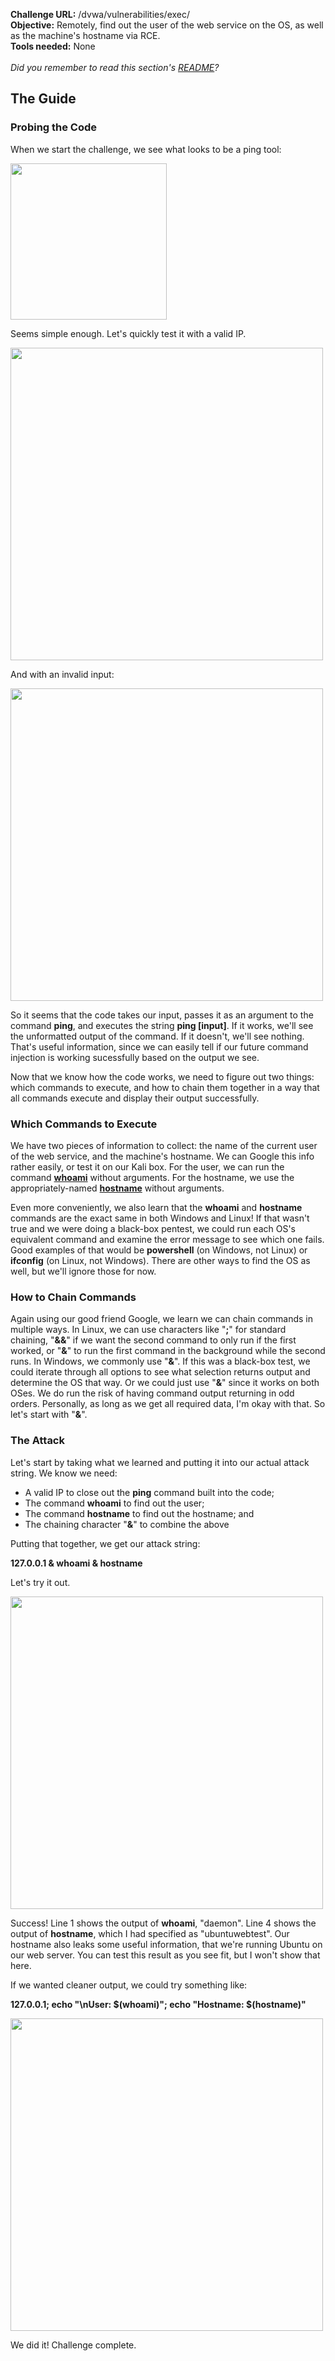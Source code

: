<b>Challenge URL:</b> /dvwa/vulnerabilities/exec/
<br>
<b>Objective:</b> Remotely, find out the user of the web service on the OS, as well as the machine's hostname via RCE.
<br>
<b>Tools needed:</b> None
<br><br>
<i>Did you remember to read this section's <a href="https://github.com/mrudy/dvwa-guide-2019/blob/master/low/README.md">README</a>?</i>

<h2><b>The Guide</b></h2>

<h3><b>Probing the Code</b></h3>

When we start the challenge, we see what looks to be a ping tool:

<img src="https://github.com/mrudy/dvwa-guide-2019/blob/master/low/screenshots/execintro.png" width="250">

Seems simple enough. Let's quickly test it with a valid IP.

<img src="https://github.com/mrudy/dvwa-guide-2019/blob/master/low/screenshots/exectestgood.png" width="500">

And with an invalid input:

<img src="https://github.com/mrudy/dvwa-guide-2019/blob/master/low/screenshots/exectestbad.png" width="500">

So it seems that the code takes our input, passes it as an argument to the command <b>ping</b>, and executes the string <b>ping [input]</b>. If it works, we'll see the unformatted output of the command. If it doesn't, we'll see nothing. That's useful information, since we can easily tell if our future command injection is working sucessfully based on the output we see.

Now that we know how the code works, we need to figure out two things: which commands to execute, and how to chain them together in a way that all commands execute and display their output successfully.

<h3><b>Which Commands to Execute</b></h3>

We have two pieces of information to collect: the name of the current user of the web service, and the machine's hostname. We can Google this info rather easily, or test it on our Kali box. For the user, we can run the command <a href="https://en.wikipedia.org/wiki/Whoami" target="_blank"><b>whoami</b></a> without arguments. For the hostname, we use the appropriately-named <a href="https://ss64.com/nt/hostname.html" target="_blank"><b>hostname</b></a> without arguments. 

Even more conveniently, we also learn that the <b>whoami</b> and <b>hostname</b> commands are the exact same in both Windows and Linux! If that wasn't true and we were doing a black-box pentest, we could run each OS's equivalent command and examine the error message to see which one fails. Good examples of that would be <b>powershell</b> (on Windows, not Linux) or <b>ifconfig</b> (on Linux, not Windows). There are other ways to find the OS as well, but we'll ignore those for now.

<h3><b>How to Chain Commands</b></h3>

Again using our good friend Google, we learn we can chain commands in multiple ways. In Linux, we can use characters like "<b>;</b>" for standard chaining, "<b>&#38;&#38;</b>" if we want the second command to only run if the first worked, or "<b>&</b>" to run the first command in the background while the second runs. In Windows, we commonly use "<b>&#38;</b>". If this was a black-box test, we could iterate through all options to see what selection returns output and determine the OS that way. Or we could just use "<b>&#38;</b>" since it works on both OSes. We do run the risk of having command output returning in odd orders. Personally, as long as we get all required data, I'm okay with that. So let's start with "<b>&#38;</b>".

<h3><b>The Attack</b></h3>

Let's start by taking what we learned and putting it into our actual attack string. We know we need:

<ul>
  <li>A valid IP to close out the <b>ping</b> command built into the code;</li>
  <li>The command <b>whoami</b> to find out the user;</li>
  <li>The command <b>hostname</b> to find out the hostname; and</li>
  <li>The chaining character "<b>&#38;</b>" to combine the above</li>
</ul>

Putting that together, we get our attack string:

<b>127.0.0.1 &#38; whoami &#38; hostname</b>

Let's try it out.

<img src="https://github.com/mrudy/dvwa-guide-2019/blob/master/low/screenshots/execattack.png" width="500">

Success! Line 1 shows the output of <b>whoami</b>, "daemon". Line 4 shows the output of <b>hostname</b>, which I had specified as "ubuntuwebtest". Our hostname also leaks some useful information, that we're running Ubuntu on our web server. You can test this result as you see fit, but I won't show that here. 

If we wanted cleaner output, we could try something like:

<b>127.0.0.1; echo "\nUser: $(whoami)"; echo "Hostname: $(hostname)"</b>

<img src="https://github.com/mrudy/dvwa-guide-2019/blob/master/low/screenshots/execattackclean.png" width="500">

We did it! Challenge complete.
